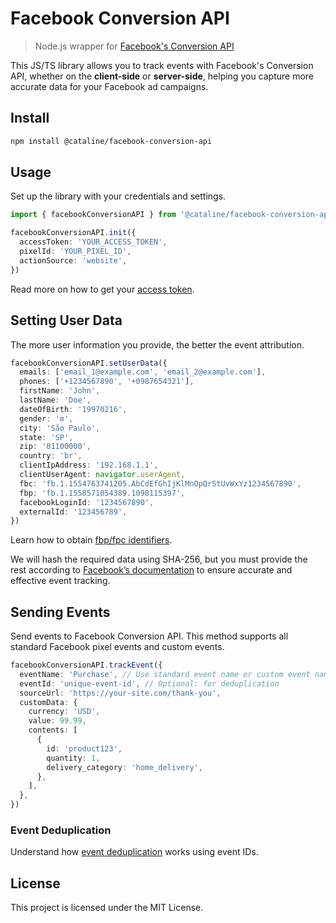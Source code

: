 # Facebook Conversion API

> Node.js wrapper for [Facebook's Conversion API](https://developers.facebook.com/docs/marketing-api/conversions-api/)

This JS/TS library allows you to track events with Facebook's Conversion API, whether on the **client-side** or **server-side**, helping you capture more accurate data for your Facebook ad campaigns.

## Install

```bash
npm install @cataline/facebook-conversion-api
```

## Usage

Set up the library with your credentials and settings.

```ts
import { facebookConversionAPI } from '@cataline/facebook-conversion-api'

facebookConversionAPI.init({
  accessToken: 'YOUR_ACCESS_TOKEN',
  pixelId: 'YOUR_PIXEL_ID',
  actionSource: 'website',
})
```

Read more on how to get your [access token](https://developers.facebook.com/docs/marketing-api/conversions-api/get-started/#access-token).

## Setting User Data

The more user information you provide, the better the event attribution.

```ts
facebookConversionAPI.setUserData({
  emails: ['email_1@example.com', 'email_2@example.com'],
  phones: ['+1234567890', '+0987654321'],
  firstName: 'John',
  lastName: 'Doe',
  dateOfBirth: '19970216',
  gender: 'm',
  city: 'São Paulo',
  state: 'SP',
  zip: '01100000',
  country: 'br',
  clientIpAddress: '192.168.1.1',
  clientUserAgent: navigator.userAgent,
  fbc: 'fb.1.1554763741205.AbCdEfGhIjKlMnOpQrStUvWxYz1234567890',
  fbp: 'fb.1.1558571054389.1098115397',
  facebookLoginId: '1234567890',
  externalId: '123456789',
})
```

Learn how to obtain [fbp/fpc identifiers](https://developers.facebook.com/docs/marketing-api/conversions-api/parameters/fbp-and-fbc/).

We will hash the required data using SHA-256, but you must provide the rest according to [Facebook’s documentation](https://developers.facebook.com/docs/marketing-api/conversions-api/parameters/customer-information-parameters) to ensure accurate and effective event tracking.

## Sending Events

Send events to Facebook Conversion API. This method supports all standard Facebook pixel events and custom events.

```ts
facebookConversionAPI.trackEvent({
  eventName: 'Purchase', // Use standard event name or custom event name
  eventId: 'unique-event-id', // Optional: for deduplication
  sourceUrl: 'https://your-site.com/thank-you',
  customData: {
    currency: 'USD',
    value: 99.99,
    contents: [
      {
        id: 'product123',
        quantity: 1,
        delivery_category: 'home_delivery',
      },
    ],
  },
})
```

### Event Deduplication

Understand how [event deduplication](https://developers.facebook.com/docs/marketing-api/conversions-api/deduplicate-pixel-and-server-events?locale=en_US) works using event IDs.

## License

This project is licensed under the MIT License.
